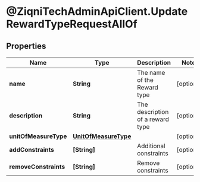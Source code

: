 # @ZiqniTechAdminApiClient.UpdateRewardTypeRequestAllOf

## Properties

Name | Type | Description | Notes
------------ | ------------- | ------------- | -------------
**name** | **String** | The name of the Reward type | [optional] 
**description** | **String** | The description of a reward type | [optional] 
**unitOfMeasureType** | [**UnitOfMeasureType**](UnitOfMeasureType.md) |  | [optional] 
**addConstraints** | **[String]** | Additional constraints | [optional] 
**removeConstraints** | **[String]** | Remove constraints | [optional] 



